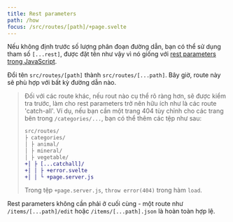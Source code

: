 ```yaml
---
title: Rest parameters
path: /how
focus: /src/routes/[path]/+page.svelte
---
```


Nếu không định trước số lượng phân đoạn đường dẫn, bạn có thể sử dụng tham số `[...rest]`, được đặt tên như vậy vì nó giống với [rest parameters trong JavaScript](https://developer.mozilla.org/en-US/docs/Web/JavaScript/Reference/Functions/rest_parameters).


Đổi tên `src/routes/[path]` thành `src/routes/[...path]`. Bây giờ, route này sẽ phù hợp với bất kỳ đường dẫn nào.

> Đối với các route khác, nếu rout nào cụ thể rõ ràng hơn, sẽ được kiểm tra trước, làm cho rest parameters trở nên hữu ích như là các route 'catch-all'. Ví dụ, nếu bạn cần một trang 404 tùy chỉnh cho các trang bên trong `/categories/...`, bạn có thể thêm các tệp như sau:
>
> ```diff
> src/routes/
> ├ categories/
> │ ├ animal/
> │ ├ mineral/
> │ ├ vegetable/
> +│ ├ [...catchall]/
> +│ │ ├ +error.svelte
> +│ │ └ +page.server.js
> ```
>
> Trong tệp `+page.server.js`, `throw error(404)` trong hàm `load`.

Rest parameters không cần phải ở cuối cùng - một route như `/items/[...path]/edit` hoặc `/items/[...path].json` là hoàn toàn hợp lệ.